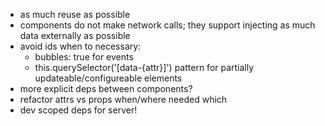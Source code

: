 * as much reuse as possible
* components do not make network calls; they support injecting as much data externally as possible
* avoid ids when to necessary:
    * bubbles: true for events
    * this.querySelector('[data-{attr}]') pattern for partially updateable/configureable elements
* more explicit deps between components?
* refactor attrs vs props when/where needed which
* dev scoped deps for server!